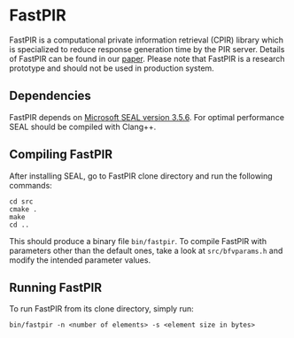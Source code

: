 # FastPIR

FastPIR is a computational private information retrieval (CPIR) library which
is specialized to reduce response generation time by the PIR server.
Details of FastPIR can be found in our [paper](https://eprint.iacr.org/2021/044.pdf).
Please note that FastPIR is a research prototype and should not be used in production system.


## Dependencies

FastPIR depends on [Microsoft SEAL version 3.5.6](https://github.com/microsoft/SEAL/tree/3.5.6). For optimal 
performance SEAL should be compiled with Clang++. 

## Compiling FastPIR

After installing SEAL, go to FastPIR clone directory and run the following commands:

	cd src
	cmake .
	make
	cd ..
	
This should produce a binary file ``bin/fastpir``.
To compile FastPIR with parameters other than the default ones, take a look at ``src/bfvparams.h`` and modify the 
intended parameter values.

## Running FastPIR

To run FastPIR from its clone directory, simply run:

	bin/fastpir -n <number of elements> -s <element size in bytes>
 


